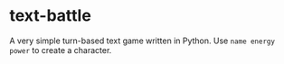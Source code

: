 # text-battle
A very simple turn-based text game written in Python.
Use `name energy power` to create a character.
